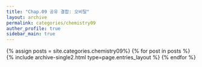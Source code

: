 ```yaml
---
title: "Chap.09 공유 결합: 오비탈"
layout: archive
permalink: categories/chemistry09
auther_profile: true
sidebar_main: true
---
```


{% assign posts = site.categories.chemistry09%}
{% for post in posts %} {% include archive-single2.html type=page.entries_layout %} {% endfor %}